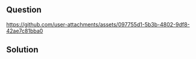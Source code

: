 ## Question

https://github.com/user-attachments/assets/097755d1-5b3b-4802-9df8-42ae7c81bba0

## Solution
